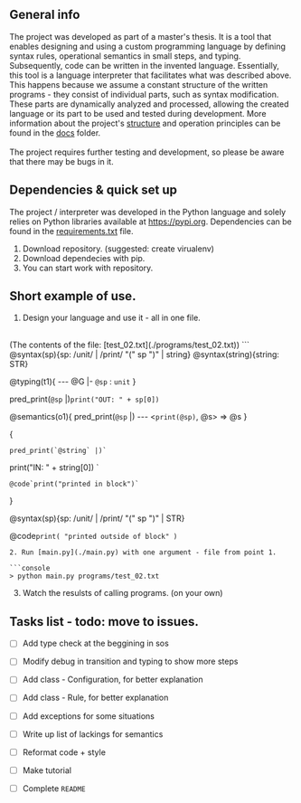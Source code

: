 ## General info
The project was developed as part of a master's thesis. It is a tool that enables designing and using a custom programming language by defining syntax rules, operational semantics in small steps, and typing. Subsequently, code can be written in the invented language. Essentially, this tool is a language interpreter that facilitates what was described above. This happens because we assume a constant structure of the written programs - they consist of individual parts, such as syntax modification. These parts are dynamically analyzed and processed, allowing the created language or its part to be used and tested during development. More information about the project's [structure](./docs/structure.md) and operation principles can be found in the [docs](./docs/) folder.
<br><br>
The project requires further testing and development, so please be aware that there may be bugs in it.

## Dependencies & quick set up
The project / interpreter was developed in the Python language and solely relies on Python libraries available at https://pypi.org. Dependencies can be found in the [requirements.txt](./requirements.txt) file.
1. Download repository. (suggested: create virualenv)
2. Download dependecies with pip.
3. You can start work with repository.

## Short example of use.

1. Design your language and use it - all in one file.
<br>
(The contents of the file: [test_02.txt](./programs/test_02.txt))
```
@syntax(sp){sp: /unit/ | /print/ "(" sp ")" | string}
@syntax(string){string: STR}

@typing(t1){
    ---
    @G |- `@sp` : `unit`
}

pred_print(`@sp` |)`
print("OUT: " + sp[0])
`

@semantics(o1){
    pred_print(`@sp` |)
    ---
    <`print(@sp)`, @s> => @s
}

{

    pred_print(`@string` |)`
print("IN: " + string[0])
    `

    @code`print("printed in block")`
}

@syntax(sp){sp: /unit/ | /print/ "(" sp ")" | STR}

@code`print( "printed outside of block" )`

```
2. Run [main.py](./main.py) with one argument - file from point 1.

```console
> python main.py programs/test_02.txt
```
3. Watch the resulsts of calling programs. (on your own)

## Tasks list - todo: move to issues.

- [ ] Add type check at the beggining in sos
- [ ] Modify debug in transition and typing to show more steps
- [ ] Add class - Configuration, for better explanation
- [ ] Add class - Rule, for better explanation
- [ ] Add exceptions for some situations
- [ ] Write up list of lackings for semantics
- [ ] Reformat code + style
- [ ] Make tutorial
- [ ] Complete `README`

